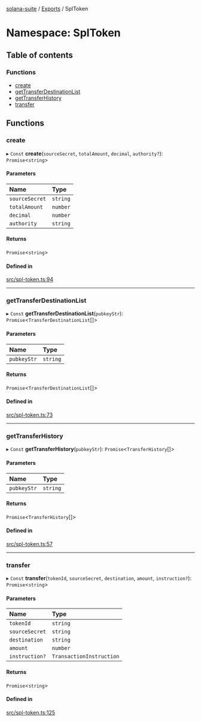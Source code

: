 [solana-suite](../README.md) / [Exports](../modules.md) / SplToken

# Namespace: SplToken

## Table of contents

### Functions

- [create](SplToken.md#create)
- [getTransferDestinationList](SplToken.md#gettransferdestinationlist)
- [getTransferHistory](SplToken.md#gettransferhistory)
- [transfer](SplToken.md#transfer)

## Functions

### create

▸ `Const` **create**(`sourceSecret`, `totalAmount`, `decimal`, `authority?`): `Promise`<`string`\>

#### Parameters

| Name | Type |
| :------ | :------ |
| `sourceSecret` | `string` |
| `totalAmount` | `number` |
| `decimal` | `number` |
| `authority` | `string` |

#### Returns

`Promise`<`string`\>

#### Defined in

[src/spl-token.ts:94](https://github.com/fukaoi/solana-suite/blob/614964e/src/spl-token.ts#L94)

___

### getTransferDestinationList

▸ `Const` **getTransferDestinationList**(`pubkeyStr`): `Promise`<`TransferDestinationList`[]\>

#### Parameters

| Name | Type |
| :------ | :------ |
| `pubkeyStr` | `string` |

#### Returns

`Promise`<`TransferDestinationList`[]\>

#### Defined in

[src/spl-token.ts:73](https://github.com/fukaoi/solana-suite/blob/614964e/src/spl-token.ts#L73)

___

### getTransferHistory

▸ `Const` **getTransferHistory**(`pubkeyStr`): `Promise`<`TransferHistory`[]\>

#### Parameters

| Name | Type |
| :------ | :------ |
| `pubkeyStr` | `string` |

#### Returns

`Promise`<`TransferHistory`[]\>

#### Defined in

[src/spl-token.ts:57](https://github.com/fukaoi/solana-suite/blob/614964e/src/spl-token.ts#L57)

___

### transfer

▸ `Const` **transfer**(`tokenId`, `sourceSecret`, `destination`, `amount`, `instruction?`): `Promise`<`string`\>

#### Parameters

| Name | Type |
| :------ | :------ |
| `tokenId` | `string` |
| `sourceSecret` | `string` |
| `destination` | `string` |
| `amount` | `number` |
| `instruction?` | `TransactionInstruction` |

#### Returns

`Promise`<`string`\>

#### Defined in

[src/spl-token.ts:125](https://github.com/fukaoi/solana-suite/blob/614964e/src/spl-token.ts#L125)
